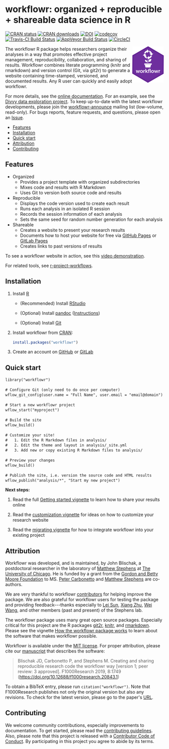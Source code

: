 # workflowr: organized + reproducible + shareable data science in R

[![CRAN status](https://www.r-pkg.org/badges/version/workflowr)](https://cran.r-project.org/package=workflowr)
[![CRAN downloads](https://cranlogs.r-pkg.org/badges/workflowr)](https://cran.r-project.org/package=workflowr)
[![DOI](https://zenodo.org/badge/75893305.svg)](https://zenodo.org/badge/latestdoi/75893305)
[![codecov](https://codecov.io/gh/jdblischak/workflowr/branch/master/graph/badge.svg)](https://codecov.io/gh/jdblischak/workflowr)
[![Travis-CI Build Status](https://travis-ci.org/jdblischak/workflowr.svg?branch=master)](https://travis-ci.org/jdblischak/workflowr)
[![AppVeyor Build Status](https://ci.appveyor.com/api/projects/status/github/jdblischak/workflowr?branch=master&svg=true)](https://ci.appveyor.com/project/jdblischak/workflowr)
[![CircleCI](https://circleci.com/gh/jdblischak/workflowr/tree/master.svg?style=svg)](https://circleci.com/gh/jdblischak/workflowr/tree/master)

<img src="https://raw.githubusercontent.com/workflowr/workflowr-assets/master/img/hex-workflowr.png" alt="hex sticker for workflowr R package" align="right" width="100px">

The workflowr R package helps researchers organize their analyses in a way that
promotes effective project management, reproducibility, collaboration, and
sharing of results. Workflowr combines literate programming (knitr and
rmarkdown) and version control (Git, via git2r) to generate a website containing
time-stamped, versioned, and documented results. Any R user can quickly and
easily adopt workflowr.

For more details, see the [online documentation][workflowr-docs]. For an
example, see the [Divvy data exploration project][divvy]. To keep up-to-date
with the latest workflowr developments, please join the [workflowr-announce][]
mailing list (low-volume, read-only). For bugs reports, feature requests, and
questions, please open an [Issue][issues].

[workflowr-announce]: https://groups.google.com/forum/#!forum/workflowr-announce

* [Features](#features)
* [Installation](#installation)
* [Quick start](#quick-start)
* [Attribution](#attribution)
* [Contributing](#contributing)

## Features

* Organized
    * Provides a project template with organized subdirectories
    * Mixes code and results with R Markdown
    * Uses Git to version both source code and results
* Reproducible
    * Displays the code version used to create each result
    * Runs each analysis in an isolated R session
    * Records the session information of each analysis
    * Sets the same seed for random number generation for each analysis
* Shareable
    * Creates a website to present your research results
    * Documents how to host your website for free via [GitHub Pages][] or
    [GitLab Pages][]
    * Creates links to past versions of results

To see a workflowr website in action, see this [video demonstration][video].

For related tools, see [r-project-workflows][].

## Installation

1. Install [R][r]

    * (Recommended) Install [RStudio][rstudio]

    * (Optional) Install [pandoc][] ([Instructions][pandoc-install])

    * (Optional) Install [Git][git]

1. Install workflowr from [CRAN][cran]:

    ```r
    install.packages("workflowr")
    ```

1. Create an account on [GitHub][gh] or [GitLab][gl]

## Quick start

```
library("workflowr")

# Configure Git (only need to do once per computer)
wflow_git_config(user.name = "Full Name", user.email = "email@domain")

# Start a new workflowr project
wflow_start("myproject")

# Build the site
wflow_build()

# Customize your site!
#   1. Edit the R Markdown files in analysis/
#   2. Edit the theme and layout in analysis/_site.yml
#   3. Add new or copy existing R Markdown files to analysis/

# Preview your changes
wflow_build()

# Publish the site, i.e. version the source code and HTML results
wflow_publish("analysis/*", "Start my new project")
```

**Next steps:**

1. Read the full [Getting started vignette][vig-start] to learn how to share
your results online

1. Read the [customization vignette][vig-custom] for ideas on how to customize
your research website

1. Read the [migrating vignette][vig-migrating] for how to integrate workflowr
into your existing project

## Attribution

Workflowr was developed, and is maintained, by John Blischak, a postdoctoral
researcher in the laboratory of [Matthew Stephens][stephens] at [The University
of Chicago][uchicago]. He is funded by a grant from the [Gordon and Betty Moore
Foundation][moore] to MS. [Peter Carbonetto][pcarbo] and [Matthew
Stephens][stephens] are co-authors.

We are very thankful to workflowr [contributors][] for helping improve the
package. We are also grateful for workflowr users for testing the package and
providing feedback---thanks especially to [Lei Sun][lsun], [Xiang
Zhu][xiangzhu], [Wei Wang][nkweiwang], and other members (past and present) of
the Stephens lab.

The workflowr package uses many great open source packages. Especially critical
for this project are the R packages [git2r][], [knitr][], and [rmarkdown][].
Please see the vignette [How the workflowr package works][vig-details] to learn
about the software that makes workflowr possible.

Workflowr is available under the [MIT license][MIT]. For proper attribution,
please cite our [manuscript][workflowr-paper] that describes the software:

> Blischak JD, Carbonetto P, and Stephens M. Creating and sharing reproducible
> research code the workflowr way [version 1; peer review: 3 approved].
> F1000Research 2019, 8:1749 (https://doi.org/10.12688/f1000research.20843.1)

To obtain a BibTeX entry, please run `citation("workflowr")`. Note that
F1000Research publishes not only the original version but also any revisions. To
check for the latest version, please go to the paper's [URL][workflowr-paper].

## Contributing

We welcome community contributions, especially improvements to documentation. To
get started, please read the [contributing guidelines](CONTRIBUTING.md).
Also, please note that this project is released with a [Contributor Code of
Conduct](CODE_OF_CONDUCT.md). By participating in this project you agree to
abide by its terms.

[contributors]: https://github.com/jdblischak/workflowr/graphs/contributors
[cran]: https://cran.r-project.org/package=workflowr
[divvy]: https://stephenslab.github.io/wflow-divvy/
[gh]: https://github.com
[gl]: https://gitlab.com
[git]: https://git-scm.com/
[git2r]: https://cran.r-project.org/package=git2r
[GitHub Pages]: https://pages.github.com/
[GitLab Pages]: https://about.gitlab.com/product/pages/
[issues]: https://github.com/jdblischak/workflowr/issues
[knitr]: https://github.com/yihui/knitr
[lsun]: https://github.com/LSun
[MIT]: https://opensource.org/licenses/mit-license.php
[moore]: https://www.moore.org/
[nkweiwang]: https://github.com/NKweiwang
[pandoc]: http://pandoc.org
[pandoc-install]: https://rmarkdown.rstudio.com/docs/articles/pandoc.html
[pcarbo]: https://pcarbo.github.io/
[r]: https://cran.r-project.org
[rmarkdown]: http://rmarkdown.rstudio.com/
[r-project-workflows]: https://github.com/jdblischak/r-project-workflows#readme
[rstudio]: https://www.rstudio.com/products/rstudio/download/
[stephens]: http://stephenslab.uchicago.edu/
[uchicago]: http://www.uchicago.edu/
[video]: https://www.youtube.com/watch?v=O1wv94sZfvE
[vig-custom]: https://jdblischak.github.io/workflowr/articles/wflow-02-customization.html
[vig-details]: https://jdblischak.github.io/workflowr/articles/wflow-04-how-it-works.html
[vig-migrating]: https://jdblischak.github.io/workflowr/articles/wflow-03-migrating.html
[vig-start]: https://jdblischak.github.io/workflowr/articles/wflow-01-getting-started.html
[workflowr-docs]: https://jdblischak.github.io/workflowr/
[workflowr-paper]: https://doi.org/10.12688/f1000research.20843.1
[xiangzhu]: https://github.com/xiangzhu
